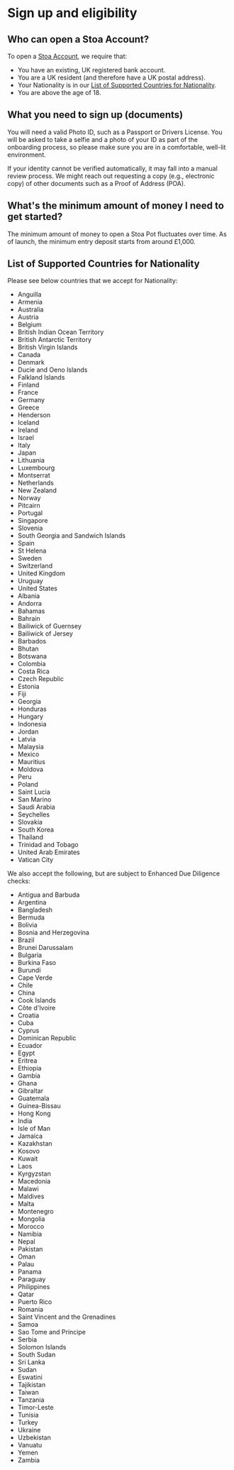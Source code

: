# Sign up and eligibility

## Who can open a Stoa Account?

To open a [Stoa Account](the-stoa-glossary.md#stoa-account), we require that:

* You have an existing, UK registered bank account.
* You are a UK resident (and therefore have a UK postal address).
* Your Nationality is in our [List of Supported Countries for Nationality](sign-up-and-eligibility.md#list-of-supported-countries-for-nationality).
* You are above the age of 18.

## What you need to sign up (documents)

You will need a valid Photo ID, such as a Passport or Drivers License. You will be asked to take a selfie and a photo of your ID as part of the onboarding process, so please make sure you are in a comfortable, well-lit environment.

If your identity cannot be verified automatically, it may fall into a manual review process. We might reach out requesting a copy (e.g., electronic copy) of other documents such as a Proof of Address (POA).

## What's the minimum amount of money I need to get started?

The minimum amount of money to open a Stoa Pot fluctuates over time. As of launch, the minimum entry deposit starts from around £1,000.

## List of Supported Countries for Nationality

Please see below countries that we accept for Nationality:

* Anguilla
* Armenia
* Australia
* Austria
* Belgium
* British Indian Ocean Territory
* British Antarctic Territory
* British Virgin Islands
* Canada
* Denmark
* Ducie and Oeno Islands
* Falkland Islands
* Finland
* France
* Germany
* Greece
* Henderson
* Iceland
* Ireland
* Israel
* Italy
* Japan
* Lithuania
* Luxembourg
* Montserrat
* Netherlands
* New Zealand
* Norway
* Pitcairn
* Portugal
* Singapore
* Slovenia
* South Georgia and Sandwich Islands
* Spain
* St Helena
* Sweden
* Switzerland
* United Kingdom
* Uruguay
* United States
* Albania
* Andorra
* Bahamas
* Bahrain
* Bailiwick of Guernsey
* Bailiwick of Jersey
* Barbados
* Bhutan
* Botswana
* Colombia
* Costa Rica
* Czech Republic
* Estonia
* Fiji
* Georgia
* Honduras
* Hungary
* Indonesia
* Jordan
* Latvia
* Malaysia
* Mexico
* Mauritius
* Moldova
* Peru
* Poland
* Saint Lucia
* San Marino
* Saudi Arabia
* Seychelles
* Slovakia
* South Korea
* Thailand
* Trinidad and Tobago
* United Arab Emirates
* Vatican City

We also accept the following, but are subject to Enhanced Due Diligence checks:

* Antigua and Barbuda
* Argentina
* Bangladesh
* Bermuda
* Bolivia
* Bosnia and Herzegovina
* Brazil
* Brunei Darussalam
* Bulgaria
* Burkina Faso
* Burundi
* Cape Verde
* Chile
* China
* Cook Islands
* Côte d'Ivoire
* Croatia
* Cuba
* Cyprus
* Dominican Republic
* Ecuador
* Egypt
* Eritrea
* Ethiopia
* Gambia
* Ghana
* Gibraltar
* Guatemala
* Guinea-Bissau
* Hong Kong
* India
* Isle of Man
* Jamaica
* Kazakhstan
* Kosovo
* Kuwait
* Laos
* Kyrgyzstan
* Macedonia
* Malawi
* Maldives
* Malta
* Montenegro
* Mongolia
* Morocco
* Namibia
* Nepal
* Pakistan
* Oman
* Palau
* Panama
* Paraguay
* Philippines
* Qatar
* Puerto Rico
* Romania
* Saint Vincent and the Grenadines
* Samoa
* Sao Tome and Principe
* Serbia
* Solomon Islands
* South Sudan
* Sri Lanka
* Sudan
* Eswatini
* Tajikistan
* Taiwan
* Tanzania
* Timor-Leste
* Tunisia
* Turkey
* Ukraine
* Uzbekistan
* Vanuatu
* Yemen
* Zambia
